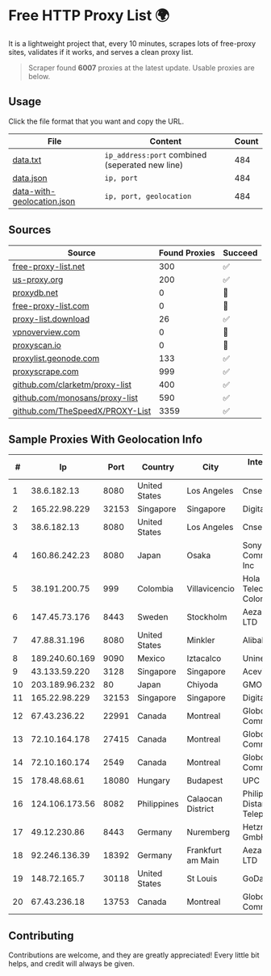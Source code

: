 
# Free HTTP Proxy List 🌍

It is a lightweight project that, every 10 minutes, scrapes lots of free-proxy sites, validates if it works, and serves a clean proxy list.


> Scraper found **6007** proxies at the latest update. Usable proxies are below.

## Usage

Click the file format that you want and copy the URL.


|File|Content|Count|
|----|-------|-----|
|[data.txt](https://raw.githubusercontent.com/themiralay/Proxy-List-World/master/data.txt)|`ip_address:port` combined (seperated new line)|484|
|[data.json](https://raw.githubusercontent.com/themiralay/Proxy-List-World/master/data.json)|`ip, port`|484|
|[data-with-geolocation.json](https://raw.githubusercontent.com/themiralay/Proxy-List-World/master/data-with-geolocation.json)|`ip, port, geolocation`|484|

## Sources

|Source|Found Proxies|Succeed|
|------|-------------|-------|
|[free-proxy-list.net](https://free-proxy-list.net)|300|✅|
|[us-proxy.org](https://www.us-proxy.org)|200|✅|
|[proxydb.net](http://proxydb.net)|0|🚫|
|[free-proxy-list.com](https://free-proxy-list.com/?page=&port=&type%5B%5D=http&type%5B%5D=https&up_time=0&search=Search)|0|🚫|
|[proxy-list.download](https://www.proxy-list.download/HTTP)|26|✅|
|[vpnoverview.com](https://vpnoverview.com/privacy/anonymous-browsing/free-proxy-servers)|0|🚫|
|[proxyscan.io](https://www.proxyscan.io)|0|🚫|
|[proxylist.geonode.com](https://proxylist.geonode.com/api/proxy-list?limit=300&page=1&sort_by=lastChecked&sort_type=desc&protocols=http,https)|133|✅|
|[proxyscrape.com](https://api.proxyscrape.com/v2/?request=displayproxies&protocol=http&timeout=10000&country=all&ssl=all&anonymity=all)|999|✅|
|[github.com/clarketm/proxy-list](https://raw.githubusercontent.com/clarketm/proxy-list/master/proxy-list-raw.txt)|400|✅|
|[github.com/monosans/proxy-list](https://raw.githubusercontent.com/monosans/proxy-list/main/proxies/http.txt)|590|✅|
|[github.com/TheSpeedX/PROXY-List](https://raw.githubusercontent.com/TheSpeedX/PROXY-List/master/http.txt)|3359|✅|


## Sample Proxies With Geolocation Info

|#|Ip|Port|Country|City|Internet Service Provider|
|-|--|----|-------|----|-------------------------|
|1|38.6.182.13|8080|United States|Los Angeles|Cnservers LLC|
|2|165.22.98.229|32153|Singapore|Singapore|DigitalOcean, LLC|
|3|38.6.182.13|8080|United States|Los Angeles|Cnservers LLC|
|4|160.86.242.23|8080|Japan|Osaka|Sony Network Communications Inc|
|5|38.191.200.75|999|Colombia|Villavicencio|Hola Telecomunicacines Colombia S.A.S|
|6|147.45.73.176|8443|Sweden|Stockholm|Aeza International LTD|
|7|47.88.31.196|8080|United States|Minkler|Alibaba.com LLC|
|8|189.240.60.169|9090|Mexico|Iztacalco|Uninet S.A. de C.V.|
|9|43.133.59.220|3128|Singapore|Singapore|Aceville Pte.ltd|
|10|203.189.96.232|80|Japan|Chiyoda|GMO Internet, Inc|
|11|165.22.98.229|32153|Singapore|Singapore|DigitalOcean, LLC|
|12|67.43.236.22|22991|Canada|Montreal|GloboTech Communications|
|13|72.10.164.178|27415|Canada|Montreal|GloboTech Communications|
|14|72.10.160.174|2549|Canada|Montreal|GloboTech Communications|
|15|178.48.68.61|18080|Hungary|Budapest|UPC|
|16|124.106.173.56|8082|Philippines|Calaocan District|Philippine Long Distance Telephone Co.|
|17|49.12.230.86|8443|Germany|Nuremberg|Hetzner Online GmbH|
|18|92.246.136.39|18392|Germany|Frankfurt am Main|Aeza International LTD|
|19|148.72.165.7|30118|United States|St Louis|GoDaddy.com|
|20|67.43.236.18|13753|Canada|Montreal|GloboTech Communications|



## Contributing

Contributions are welcome, and they are greatly appreciated! Every
little bit helps, and credit will always be given.


